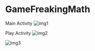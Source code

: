 # GameFreakingMath
Main Activity
![img1](https://github.com/thocs2703/GameFreakingMath/blob/master/image/MainActivity.png)

Play Activity
![img2](https://github.com/thocs2703/GameFreakingMath/blob/master/image/PlayAcitivity1.png)

![img3](https://github.com/thocs2703/GameFreakingMath/blob/master/image/PlayAcitivity2.png)
